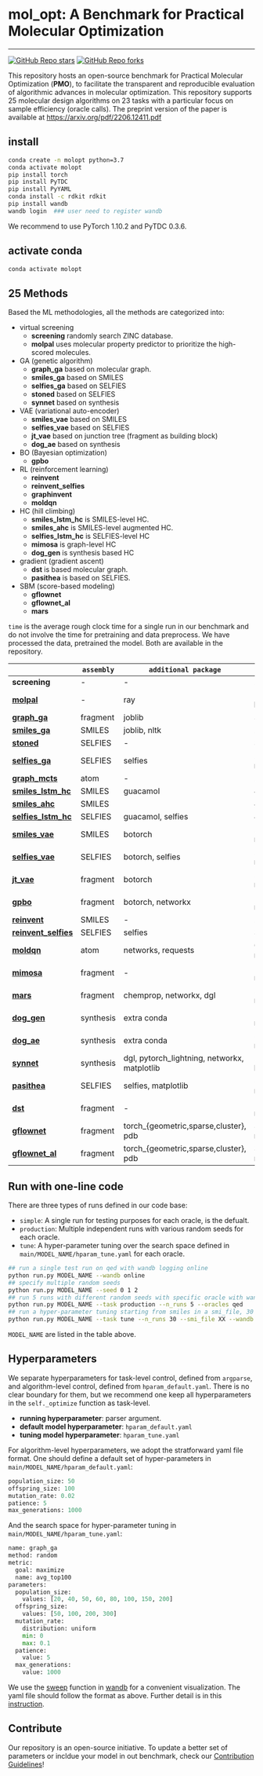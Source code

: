 # mol_opt: A Benchmark for Practical Molecular Optimization

---

[![GitHub Repo stars](https://img.shields.io/github/stars/wenhao-gao/mol_opt)](https://github.com/wenhao-gao/mol_opt/stargazers)
[![GitHub Repo forks](https://img.shields.io/github/forks/wenhao-gao/mol_opt)](https://github.com/wenhao-gao/mol_opt/network/members)


This repository hosts an open-source benchmark for Practical Molecular Optimization (**PMO**), to facilitate the transparent and reproducible evaluation of algorithmic advances in molecular optimization. This repository supports 25 molecular design algorithms on 23 tasks with a particular focus on sample efficiency (oracle calls). The preprint version of the paper is available at https://arxiv.org/pdf/2206.12411.pdf



## install 

```bash
conda create -n molopt python=3.7
conda activate molopt 
pip install torch 
pip install PyTDC 
pip install PyYAML
conda install -c rdkit rdkit 
pip install wandb   
wandb login  ### user need to register wandb
```

We recommend to use PyTorch 1.10.2 and PyTDC 0.3.6. 

<!-- pip install nltk: only for smiles_ga  -->
<!-- pip install guacamol  -->
<!-- pip install networkx  -->
<!-- pip install joblib  -->



## activate conda 

```bash
conda activate molopt 
```



## 25 Methods


Based the ML methodologies, all the methods are categorized into: 
* virtual screening
    * **screening** randomly search ZINC database. 
    * **molpal** uses molecular property predictor to prioritize the high-scored molecules. 
* GA (genetic algorithm)
    * **graph\_ga** based on molecular graph.
    * **smiles\_ga** based on SMILES 
    * **selfies\_ga** based on SELFIES
    * **stoned** based on SELFIES
    * **synnet** based on synthesis
* VAE (variational auto-encoder)
    * **smiles\_vae** based on SMILES
    * **selfies\_vae** based on SELFIES
    * **jt\_vae** based on junction tree (fragment as building block)
    * **dog\_ae** based on synthesis 
* BO (Bayesian optimization)
    * **gpbo** 
* RL (reinforcement learning)
    * **reinvent** 
    * **reinvent\_selfies** 
    * **graphinvent** 
    * **moldqn** 
* HC (hill climbing)
    * **smiles\_lstm\_hc** is SMILES-level HC. 
    * **smiles\_ahc** is SMILES-level augmented HC. 
    * **selfies\_lstm\_hc** is SELFIES-level HC
    * **mimosa** is graph-level HC
    * **dog\_gen** is synthesis based HC 
* gradient (gradient ascent)
    * **dst** is based molecular graph. 
    * **pasithea** is based on SELFIES. 
* SBM (score-based modeling)
    * **gflownet**  
    * **gflownet\_al** 
    * **mars** 

`time` is the average rough clock time for a single run in our benchmark and do not involve the time for pretraining and data preprocess. 
We have processed the data, pretrained the model. Both are available in the repository. 

|                    | `assembly` | `additional package` | `time` | `requires_gpu` |
|--------------------|-----------|----------|--------|---------|
| **screening**      | -        | -        |  2 min     |    no     |
| **[molpal](https://pubs.rsc.org/en/content/articlehtml/2021/sc/d0sc06805e)**         | -        | ray      |     1 hour   |    no     |
| **[graph\_ga](https://pubs.rsc.org/en/content/articlelanding/2019/sc/c8sc05372c)**      | fragment        | joblib   |  3 min      |   no    |
| **[smiles\_ga](https://pubs.acs.org/doi/10.1021/acs.jcim.8b00839)**     | SMILES        | joblib, nltk   |   2 min     |    no     |
| **[stoned](https://chemrxiv.org/engage/chemrxiv/article-details/60c753f00f50db6830397c37)**         | SELFIES        | -         |   3 min     |    no    |
| **[selfies\_ga](https://openreview.net/forum?id=H1lmyRNFvr)**    | SELFIES        | selfies   |  20 min      |    no     |
| **[graph\_mcts](https://pubs.rsc.org/en/content/articlelanding/2019/sc/c8sc05372c)**    | atom        | -       |   2 min     |    no     |
| **[smiles\_lstm\_hc](https://pubs.acs.org/doi/10.1021/acs.jcim.8b00839)**   | SMILES    | guacamol         |    4 min    |    no     |
| **[smiles\_ahc](https://arxiv.org/pdf/2212.01385.pdf)**   | SMILES    |          |    4 min    |    no     |
| **[selfies\_lstm\_hc](https://pubs.acs.org/doi/10.1021/acs.jcim.8b00839)**  | SELFIES    | guacamol, selfies         |    4 min    |    yes    |
| **[smiles\_vae](https://arxiv.org/pdf/1610.02415.pdf)**    | SMILES        | botorch         |   20 min    |    yes     |
| **[selfies\_vae](https://arxiv.org/pdf/1610.02415.pdf)**   | SELFIES        | botorch, selfies         |    20 min    |    yes     |
| **[jt\_vae](https://arxiv.org/pdf/1802.04364.pdf)**        | fragment        | botorch          |    20 min    |    yes     |
| **[gpbo](https://openreview.net/forum?id=gS3XMun4cl_)**           | fragment        | botorch, networkx         |    15 min    |    no     |
| **[reinvent](https://arxiv.org/abs/1704.07555)**       | SMILES        | -         |    2 min    |    yes    |
| **[reinvent\_selfies](https://arxiv.org/abs/1704.07555)** | SELFIES     | selfies         |    3 min    |    yes     |
| **[moldqn](https://www.nature.com/articles/s41598-019-47148-x?ref=https://githubhelp.com)**         | atom        | networks, requests    |    60 min    |     yes    |
| **[mimosa](https://arxiv.org/abs/2010.02318)**         | fragment        | -         |    10 min    |     yes    |
| **[mars](https://openreview.net/pdf?id=kHSu4ebxFXY)**           | fragment        | chemprop, networkx, dgl         |    20 min    |    yes     |
| **[dog\_gen](https://proceedings.neurips.cc/paper/2020/file/4cc05b35c2f937c5bd9e7d41d3686fff-Paper.pdf)**       | synthesis        | extra conda        |    120 min    |     yes    |
| **[dog\_ae](https://proceedings.neurips.cc/paper/2020/file/4cc05b35c2f937c5bd9e7d41d3686fff-Paper.pdf)**        | synthesis        | extra conda        |    50 min    |    yes     |
| **[synnet](https://openreview.net/forum?id=FRxhHdnxt1)**         | synthesis        | dgl, pytorch_lightning, networkx, matplotlib        |   2-5 hours     |    yes     |
| **[pasithea](https://arxiv.org/pdf/2012.09712.pdf)**       | SELFIES        | selfies, matplotlib         |    50 min    |    yes     |
| **[dst](https://openreview.net/pdf?id=w_drCosT76)**            | fragment        | -         |    120 min     |    no     |
| **[gflownet](https://arxiv.org/abs/2106.04399)**       | fragment        | torch_{geometric,sparse,cluster}, pdb        |    30 min    |     yes    |
| **[gflownet\_al](https://arxiv.org/abs/2106.04399)**   | fragment        | torch_{geometric,sparse,cluster}, pdb         |    30 min    |    yes     ||


## Run with one-line code

There are three types of runs defined in our code base: 
* `simple`: A single run for testing purposes for each oracle, is the defualt.
* `production`: Multiple independent runs with various random seeds for each oracle.
* `tune`: A hyper-parameter tuning over the search space defined in `main/MODEL_NAME/hparam_tune.yaml` for each oracle.

```bash
## run a single test run on qed with wandb logging online
python run.py MODEL_NAME --wandb online
## specify multiple random seeds 
python run.py MODEL_NAME --seed 0 1 2 
## run 5 runs with different random seeds with specific oracle with wandb logging offline
python run.py MODEL_NAME --task production --n_runs 5 --oracles qed 
## run a hyper-parameter tuning starting from smiles in a smi_file, 30 runs in total without wandb logging
python run.py MODEL_NAME --task tune --n_runs 30 --smi_file XX --wandb disabled --other_args XX 
```

`MODEL_NAME` are listed in the table above. 


## Hyperparameters

We separate hyperparameters for task-level control, defined from `argparse`, and algorithm-level control, defined from `hparam_default.yaml`. There is no clear boundary for them, but we recommend one keep all hyperparameters in the `self._optimize` function as task-level. 

* **running hyperparameter**: parser argument. 
* **default model hyperparameter**: `hparam_default.yaml`
* **tuning model hyperparameter**: `hparam_tune.yaml` 

For algorithm-level hyperparameters, we adopt the stratforward yaml file format. One should define a default set of hyper-parameters in `main/MODEL_NAME/hparam_default.yaml`:

```python
population_size: 50
offspring_size: 100
mutation_rate: 0.02
patience: 5
max_generations: 1000
```

And the search space for hyper-parameter tuning in `main/MODEL_NAME/hparam_tune.yaml`:

```python
name: graph_ga
method: random
metric:
  goal: maximize
  name: avg_top100
parameters:
  population_size:
    values: [20, 40, 50, 60, 80, 100, 150, 200]
  offspring_size:
    values: [50, 100, 200, 300]
  mutation_rate:
    distribution: uniform
    min: 0
    max: 0.1
  patience:
    value: 5
  max_generations:
    value: 1000
```

We use the [sweep](https://docs.wandb.ai/guides/sweeps) function in [wandb](https://docs.wandb.ai) for a convenient visualization. The yaml file should follow the format as above. Further detail is in this [instruction](https://docs.wandb.ai/guides/sweeps/configuration).



## Contribute

Our repository is an open-source initiative. To update a better set of parameters or incldue your model in out benchmark, check our [Contribution Guidelines](CONTRIBUTE.md)!



